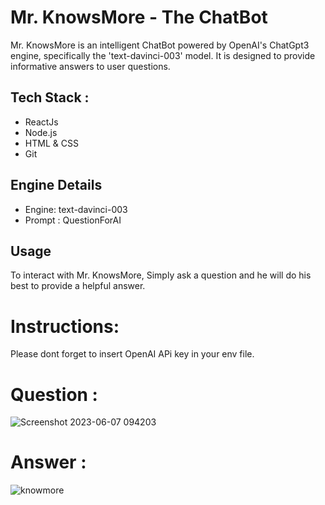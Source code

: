 # Mr. KnowsMore - The ChatBot

Mr. KnowsMore is an intelligent ChatBot powered by OpenAI's ChatGpt3 engine, specifically the 'text-davinci-003' model. It is designed to provide informative answers to user questions.

## Tech Stack :
- ReactJs
- Node.js
- HTML & CSS
- Git

## Engine Details

- Engine: text-davinci-003
- Prompt : QuestionForAI 

## Usage
To interact with Mr. KnowsMore,
Simply ask a question and he will do his best to provide a helpful answer.

# Instructions:
Please dont forget to insert OpenAI APi key in your env file.


# Question :
![Screenshot 2023-06-07 094203](https://github.com/thesumitsuryawanshi/Mr.-KnowsMore/assets/58788722/d58f32c3-35cb-4f61-b2e1-966b44da2342)

# Answer :
![knowmore](https://github.com/thesumitsuryawanshi/Mr.-KnowsMore/assets/58788722/8c4ad5b8-4c8a-4c7f-ba0a-3e4fe101b951)
